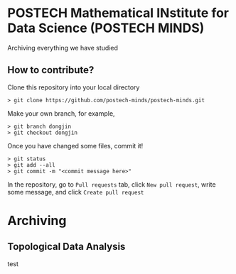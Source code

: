 # POSTECH Mathematical INstitute for Data Science (POSTECH MINDS)
Archiving everything we have studied

## How to contribute?
Clone this repository into your local directory
~~~
> git clone https://github.com/postech-minds/postech-minds.git
~~~

Make your own branch, for example,
~~~
> git branch dongjin
> git checkout dongjin
~~~

Once you have changed some files, commit it!
~~~
> git status
> git add --all
> git commit -m "<commit message here>"
~~~

In the repository, go to `Pull requests` tab, click `New pull request`, write some message, and click `Create pull request`

# Archiving 
## Topological Data Analysis
test
